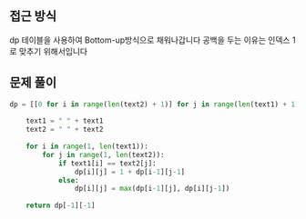 ## 접근 방식
dp 테이블을 사용하여 Bottom-up방식으로 채워나갑니다
공백을 두는 이유는 인덱스 1로 맞추기 위해서입니다
## 문제 풀이
```python
dp = [[0 for i in range(len(text2) + 1)] for j in range(len(text1) + 1)]
        
    text1 = " " + text1
    text2 = " " + text2
    
    for i in range(1, len(text1)):
        for j in range(1, len(text2)):
            if text1[i] == text2[j]:
                dp[i][j] = 1 + dp[i-1][j-1]
            else:
                dp[i][j] = max(dp[i-1][j], dp[i][j-1])
        
    return dp[-1][-1]
```
